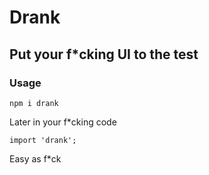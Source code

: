 # Drank
## Put your f*cking UI to the test
### Usage
```
npm i drank
```

Later in your f*cking code

```
import 'drank';
```

Easy as f*ck
